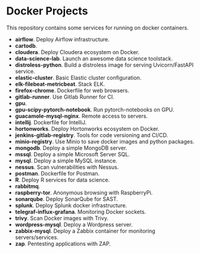 # Docker Projects

This repository contains some services for running on docker containers.

- **airflow**. Deploy Airflow infrastructure.
- **cartodb**.
- **cloudera**. Deploy Cloudera ecosystem on Docker.
- **data-science-lab**. Launch an awesome data science toolstack.
- **distroless-python**. Build a distroless image for serving Uvicorn/FastAPI service.
- **elastic-cluster**. Basic Elastic cluster configuration.
- **elk-filebeat-metricbeat**. Stack ELK.
- **firefox-chrome**. Dockerfile for web browsers.
- **gitlab-runner**. Use Gitlab Runner for CI.
- **gpu**.
- **gpu-scipy-pytorch-notebook**. Run pytorch-notebooks on GPU.
- **guacamole-mysql-nginx**. Remote access to servers.
- **intellij**. Dockerfile for IntelliJ.
- **hortonworks**. Deploy Hortonworks ecosystem on Docker.
- **jenkins-gitlab-registry**. Tools for code versioning and CI/CD.
- **minio-registry**. Use Minio to save docker images and python packages.
- **mongodb**. Deploy a simple MongoDB server.
- **mssql**. Deploy a simple Microsoft Server SQL.
- **mysql**. Deploy a simple MySQL instance.
- **nessus**. Scan vulnerabilities with Nessus.
- **postman**. Dockerfile for Postman.
- **R**. Deploy R services for data science.
- **rabbitmq**.
- **raspberry-tor**. Anonymous browsing with RaspberryPi.
- **sonarqube**. Deploy SonarQube for SAST.
- **splunk**. Deploy Splunk docker infrastructure.
- **telegraf-influx-grafana**. Monitoring Docker sockets.
- **trivy**. Scan Docker images with Trivy.
- **wordpress-mysql**. Deploy a Wordpress server.
- **zabbix-mysql**. Deploy a Zabbix container for monitoring servers/services.
- **zap**. Pentesting applications with ZAP.
